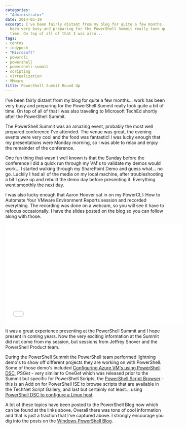 ```yaml
---
categories:
- "Administrator"
date: 2014-05-19
excerpt: I've been fairly distant from my blog for quite a few months... work has
  been very busy and preparing for the PowerShell Summit really took quite a bit of
  time. On top of all of that I was also...
tags:
- centos
- indyposh
- "Microsoft"
- powercli
- powershell
- powershell-summit
- scripting
- virtualization
- VMware
title: PowerShell Summit Round Up
---
```


I've been fairly distant from my blog for quite a few months... work has been very busy and preparing for the PowerShell Summit really took quite a bit of time. On top of all of that I was also traveling to Microsoft TechEd shortly after the PowerShell Summit.

The PowerShell Summit was an amazing event, probably the most well prepared conference I've attended. The venue was great, the evening events were very cool and the food was fantastic! I was lucky enough that my presentations were Monday morning, so I was able to relax and enjoy the remainder of the conference.

One fun thing that wasn't well known is that the Sunday before the conference I did a quick run through my VM's to validate my demos would work... I started walking through my SharePoint Demo and guess what... no go. Luckily I had all of the media on my local machine, after troubleshooting a bit I gave up and rebuilt the demo day before presenting it. Everything went smoothly the next day.

I was also lucky enough that Aaron Hoover sat in on my PowerCLI: How to Automate Your VMware Environment Reports session and recorded everything. The recording was done on a webcam, so you will see it have to refocus occasionally. I have the slides posted on the blog so you can follow along with those.

<iframe width="560" height="315" src="//www.youtube.com/embed/ZQACzw9cEsw" frameborder="0" allowfullscreen="allowfullscreen"></iframe>

It was a great experience presenting at the PowerShell Summit and I hope present in coming years. Now the very exciting information at the Summit did not come from my session, but sessions from Jeffrey Snover and the PowerShell Product team.

<!--more-->

During the PowerShell Summit the PowerShell team performed lightning demo's to show off different projects they are working on with PowerShell. Some of those demo's included [Configuring Azure VM's using PowerShell DSC](http://blogs.msdn.com/b/powershell/archive/2014/04/03/configuring-an-azure-vm-using-powershell-dsc.aspx), PSGet - very similar to OneGet which was released prior to the Summit but specific for PowerShell Scripts, the [PowerShell Script Browser](http://blogs.msdn.com/b/powershell/archive/2014/04/16/a-world-of-scripts-at-your-fingertips-introducing-script-browser.aspx) - this is an Add on for PowerShell ISE to browse scripts that are available in the TechNet Script Gallery, and last but certainly not least... using [PowerShell DSC to configure a Linux host](http://blogs.msdn.com/b/powershell/archive/2014/05/19/announcing-windows-powershell-desired-state-configuration-for-linux.aspx).

A lot of these topics have been posted to the PowerShell Blog now which can be found at the links above. Overall there was tons of cool information and that is just a fraction that I've captured above. I strongly encourage you dig into the posts on the [Windows PowerShell Blog](http://blogs.msdn.com/b/powershell/).

